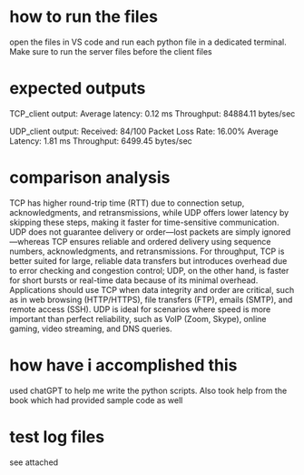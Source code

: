 # how to run the files
open the files in VS code and run each python file in a dedicated terminal. Make sure to run the server files before the client files

# expected outputs
TCP_client output:
Average latency: 0.12 ms
Throughput: 84884.11 bytes/sec

UDP_client output:
Received: 84/100
Packet Loss Rate: 16.00%
Average Latency: 1.81 ms
Throughput: 6499.45 bytes/sec

# comparison analysis
TCP has higher round-trip time (RTT) due to connection setup, acknowledgments, and retransmissions, while UDP offers lower latency by skipping these steps, making it faster for time-sensitive communication. UDP does not guarantee delivery or order—lost packets are simply ignored—whereas TCP ensures reliable and ordered delivery using sequence numbers, acknowledgments, and retransmissions. For throughput, TCP is better suited for large, reliable data transfers but introduces overhead due to error checking and congestion control; UDP, on the other hand, is faster for short bursts or real-time data because of its minimal overhead. Applications should use TCP when data integrity and order are critical, such as in web browsing (HTTP/HTTPS), file transfers (FTP), emails (SMTP), and remote access (SSH). UDP is ideal for scenarios where speed is more important than perfect reliability, such as VoIP (Zoom, Skype), online gaming, video streaming, and DNS queries.

# how have i accomplished this
used chatGPT to help me write the python scripts. Also took help from the book which had provided sample code as well

# test log files
see attached

